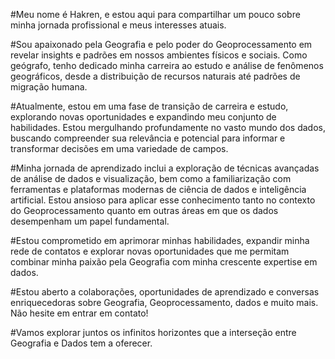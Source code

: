 #Meu nome é Hakren, e estou aqui para compartilhar um pouco sobre minha jornada profissional e meus interesses atuais.

#Sou apaixonado pela Geografia e pelo poder do Geoprocessamento em revelar insights e padrões em nossos ambientes físicos e sociais. Como geógrafo, tenho dedicado minha carreira ao estudo e análise de fenômenos geográficos, desde a distribuição de recursos naturais até padrões de migração humana.

#Atualmente, estou em uma fase de transição de carreira e estudo, explorando novas oportunidades e expandindo meu conjunto de habilidades. Estou mergulhando profundamente no vasto mundo dos dados, buscando compreender sua relevância e potencial para informar e transformar decisões em uma variedade de campos.

#Minha jornada de aprendizado inclui a exploração de técnicas avançadas de análise de dados e visualização, bem como a familiarização com ferramentas e plataformas modernas de ciência de dados e inteligência artificial. Estou ansioso para aplicar esse conhecimento tanto no contexto do Geoprocessamento quanto em outras áreas em que os dados desempenham um papel fundamental.

#Estou comprometido em aprimorar minhas habilidades, expandir minha rede de contatos e explorar novas oportunidades que me permitam combinar minha paixão pela Geografia com minha crescente expertise em dados.

#Estou aberto a colaborações, oportunidades de aprendizado e conversas enriquecedoras sobre Geografia, Geoprocessamento, dados e muito mais. Não hesite em entrar em contato!

#Vamos explorar juntos os infinitos horizontes que a interseção entre Geografia e Dados tem a oferecer.
